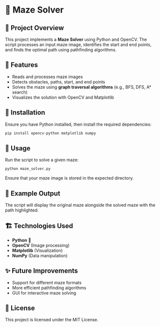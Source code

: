 # 🏁 Maze Solver

## 📌 Project Overview
This project implements a **Maze Solver** using Python and OpenCV. The script processes an input maze image, identifies the start and end points, and finds the optimal path using pathfinding algorithms.

## 🚀 Features
- Reads and processes maze images
- Detects obstacles, paths, start, and end points
- Solves the maze using **graph traversal algorithms** (e.g., BFS, DFS, A* search)
- Visualizes the solution with OpenCV and Matplotlib

## 🔧 Installation
Ensure you have Python installed, then install the required dependencies:

```sh
pip install opencv-python matplotlib numpy
```

## 📂 Usage
Run the script to solve a given maze:

```sh
python maze_solver.py
```

Ensure that your maze image is stored in the expected directory.

## 📸 Example Output
The script will display the original maze alongside the solved maze with the path highlighted.

## 🏗️ Technologies Used
- **Python** 🐍
- **OpenCV** (Image processing)
- **Matplotlib** (Visualization)
- **NumPy** (Data manipulation)

## ✨ Future Improvements
- Support for different maze formats
- More efficient pathfinding algorithms
- GUI for interactive maze solving

## 📜 License
This project is licensed under the MIT License.

